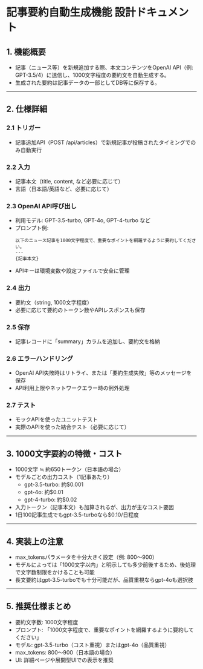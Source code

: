 # 記事要約自動生成機能 設計ドキュメント

## 1. 機能概要

- 記事（ニュース等）を新規追加する際、本文コンテンツをOpenAI API（例: GPT-3.5/4）に送信し、1000文字程度の要約文を自動生成する。
- 生成された要約は記事データの一部としてDB等に保存する。

---

## 2. 仕様詳細

### 2.1 トリガー
- 記事追加API（POST /api/articles）で新規記事が投稿されたタイミングでのみ自動実行

### 2.2 入力
- 記事本文（title, content, など必要に応じて）
- 言語（日本語/英語など、必要に応じて）

### 2.3 OpenAI API呼び出し
- 利用モデル: GPT-3.5-turbo, GPT-4o, GPT-4-turbo など
- プロンプト例:
  ```
  以下のニュース記事を1000文字程度で、重要なポイントを網羅するように要約してください。
  ---
  {記事本文}
  ```
- APIキーは環境変数や設定ファイルで安全に管理

### 2.4 出力
- 要約文（string, 1000文字程度）
- 必要に応じて要約のトークン数やAPIレスポンスも保存

### 2.5 保存
- 記事レコードに「summary」カラムを追加し、要約文を格納

### 2.6 エラーハンドリング
- OpenAI API失敗時はリトライ、または「要約生成失敗」等のメッセージを保存
- API利用上限やネットワークエラー時の例外処理

### 2.7 テスト
- モックAPIを使ったユニットテスト
- 実際のAPIを使った結合テスト（必要に応じて）

---

## 3. 1000文字要約の特徴・コスト

- 1000文字 ≒ 約650トークン（日本語の場合）
- モデルごとの出力コスト（1記事あたり）
  - gpt-3.5-turbo: 約$0.001
  - gpt-4o:        約$0.01
  - gpt-4-turbo:   約$0.02
- 入力トークン（記事本文）も加算されるが、出力が主なコスト要因
- 1日100記事生成でもgpt-3.5-turboなら$0.10/日程度

---

## 4. 実装上の注意

- max_tokensパラメータを十分大きく設定（例: 800〜900）
- モデルによっては「1000文字以内」と明示しても多少前後するため、後処理で文字数制限をかけることも可能
- 長文要約はgpt-3.5-turboでも十分可能だが、品質重視ならgpt-4oも選択肢

---

## 5. 推奨仕様まとめ

- 要約文字数: 1000文字程度
- プロンプト: 「1000文字程度で、重要なポイントを網羅するように要約してください」
- モデル: gpt-3.5-turbo（コスト重視）またはgpt-4o（品質重視）
- max_tokens: 800〜900（日本語の場合）
- UI: 詳細ページや展開型UIでの表示を推奨 